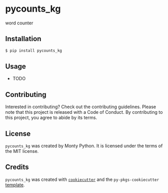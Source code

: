 # pycounts_kg

word counter

## Installation

```bash
$ pip install pycounts_kg
```

## Usage

- TODO

## Contributing

Interested in contributing? Check out the contributing guidelines. Please note that this project is released with a Code of Conduct. By contributing to this project, you agree to abide by its terms.

## License

`pycounts_kg` was created by Monty Python. It is licensed under the terms of the MIT license.

## Credits

`pycounts_kg` was created with [`cookiecutter`](https://cookiecutter.readthedocs.io/en/latest/) and the `py-pkgs-cookiecutter` [template](https://github.com/py-pkgs/py-pkgs-cookiecutter).

